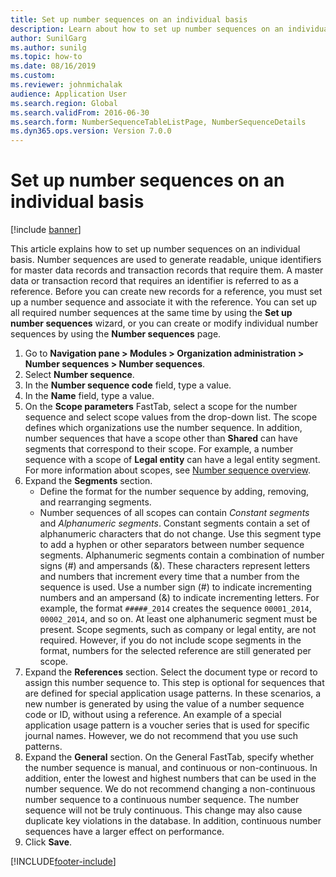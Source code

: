 ```yaml
--- 
title: Set up number sequences on an individual basis
description: Learn about how to set up number sequences on an individual basis, including a step-by-step process for using the set up number sequences wizard.  
author: SunilGarg
ms.author: sunilg
ms.topic: how-to
ms.date: 08/16/2019
ms.custom:
ms.reviewer: johnmichalak
audience: Application User   
ms.search.region: Global
ms.search.validFrom: 2016-06-30
ms.search.form: NumberSequenceTableListPage, NumberSequenceDetails  
ms.dyn365.ops.version: Version 7.0.0 
---
```


# Set up number sequences on an individual basis

[!include [banner](../../includes/banner.md)]

This article explains how to set up number sequences on an individual basis. Number sequences are used to generate readable, unique identifiers for master data records and transaction records that require them. A master data or transaction record that requires an identifier is referred to as a reference. Before you can create new records for a reference, you must set up a number sequence and associate it with the reference. You can set up all required number sequences at the same time by using the **Set up number sequences** wizard, or you can create or modify individual number sequences by using the **Number sequences** page.

1. Go to **Navigation pane > Modules > Organization administration > Number sequences > Number sequences**.
2. Select **Number sequence**.
3. In the **Number sequence code** field, type a value.
4. In the **Name** field, type a value.
5. On the **Scope parameters** FastTab, select a scope for the number sequence and select scope values from the drop-down list. The scope defines which organizations use the number sequence. In addition, number sequences that have a scope other than **Shared** can have segments that correspond to their scope. For example, a number sequence with a scope of **Legal entity** can have a legal entity segment. For more information about scopes, see [Number sequence overview](../number-sequence-overview.md). 
6. Expand the **Segments** section.
    - Define the format for the number sequence by adding, removing, and rearranging segments.  
    - Number sequences of all scopes can contain *Constant segments* and *Alphanumeric segments*. Constant segments contain a set of alphanumeric characters that do not change. Use this segment type to add a hyphen or other separators between number sequence segments. Alphanumeric segments contain a combination of number signs (#) and ampersands (&). These characters represent letters and numbers that increment every time that a number from the sequence is used. Use a number sign (#) to indicate incrementing numbers and an ampersand (&) to indicate incrementing letters. For example, the format `#####_2014` creates the sequence `00001_2014`, `00002_2014`, and so on. At least one alphanumeric segment must be present. Scope segments, such as company or legal entity, are not required. However, if you do not include scope segments in the format, numbers for the selected reference are still generated per scope.  
7. Expand the **References** section. Select the document type or record to assign this number sequence to. This step is optional for sequences that are defined for special application usage patterns. In these scenarios, a new number is generated by using the value of a number sequence code or ID, without using a reference. An example of a special application usage pattern is a voucher series that is used for specific journal names. However, we do not recommend that you use such patterns.  
8. Expand the **General** section. On the General FastTab, specify whether the number sequence is manual, and continuous or non-continuous. In addition, enter the lowest and highest numbers that can be used in the number sequence. We do not recommend changing a non-continuous number sequence to a continuous number sequence. The number sequence will not be truly continuous. This change may also cause duplicate key violations in the database. In addition, continuous number sequences have a larger effect on performance.   
9. Click **Save**.



[!INCLUDE[footer-include](../../../../includes/footer-banner.md)]
